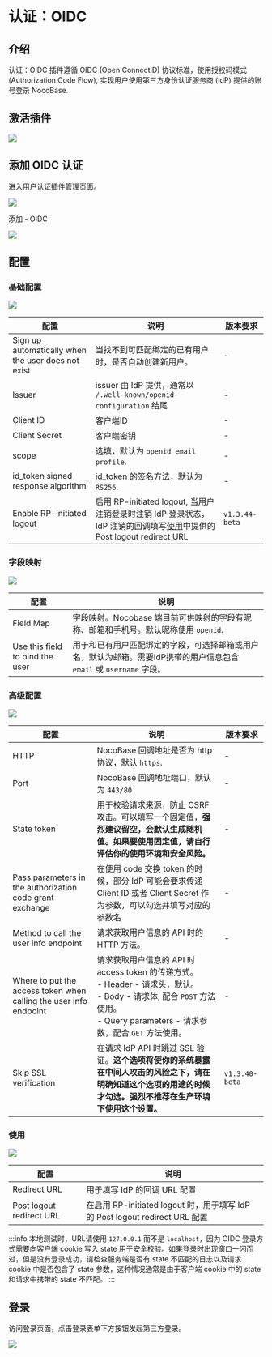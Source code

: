 # 认证：OIDC

<PluginInfo commercial="true" name="auth-oidc"></PluginInfo>

## 介绍

认证：OIDC 插件遵循 OIDC (Open ConnectID) 协议标准，使用授权码模式 (Authorization Code Flow), 实现用户使用第三方身份认证服务商 (IdP) 提供的账号登录 NocoBase.

## 激活插件

![](https://static-docs.nocobase.com/202411122358790.png)

## 添加 OIDC 认证

进入用户认证插件管理页面。

![](https://static-docs.nocobase.com/202411130004459.png)

添加 - OIDC

![](https://static-docs.nocobase.com/1efbde1c0e2f4967efc1c4336be45ca2.png)

## 配置

### 基础配置

![](https://static-docs.nocobase.com/202411130006341.png)

| 配置                                               | 说明                                                                                                                          | 版本要求       |
| -------------------------------------------------- | ----------------------------------------------------------------------------------------------------------------------------- | -------------- |
| Sign up automatically when the user does not exist | 当找不到可匹配绑定的已有用户时，是否自动创建新用户。                                                                          | -              |
| Issuer                                             | issuer 由 IdP 提供，通常以 `/.well-known/openid-configuration` 结尾                                                           | -              |
| Client ID                                          | 客户端ID                                                                                                                      | -              |
| Client Secret                                      | 客户端密钥                                                                                                                    | -              |
| scope                                              | 选填，默认为 `openid email profile`.                                                                                          | -              |
| id_token signed response algorithm                 | id_token 的签名方法，默认为 `RS256`.                                                                                          | -              |
| Enable RP-initiated logout                         | 启用 RP-initiated logout, 当用户注销登录时注销 IdP 登录状态，IdP 注销的回调填写[使用](#使用)中提供的 Post logout redirect URL | `v1.3.44-beta` |

### 字段映射

![](https://static-docs.nocobase.com/92d63c8f6f4082b50d9f475674cb5650.png)

| 配置                            | 说明                                                                                                                 |
| ------------------------------- | -------------------------------------------------------------------------------------------------------------------- |
| Field Map                       | 字段映射。Nocobase 端目前可供映射的字段有昵称、邮箱和手机号。默认昵称使用 `openid`.                                  |
| Use this field to bind the user | 用于和已有用户匹配绑定的字段，可选择邮箱或用户名，默认为邮箱。需要IdP携带的用户信息包含 `email` 或 `username` 字段。 |

### 高级配置

![](https://static-docs.nocobase.com/202411130013306.png)

| 配置                                                              | 说明                                                                                                                                                                                     | 版本要求       |
| ----------------------------------------------------------------- | ---------------------------------------------------------------------------------------------------------------------------------------------------------------------------------------- | -------------- |
| HTTP                                                              | NocoBase 回调地址是否为 http 协议，默认 `https`.                                                                                                                                         | -              |
| Port                                                              | NocoBase 回调地址端口，默认为 `443/80`                                                                                                                                                   | -              |
| State token                                                       | 用于校验请求来源，防止 CSRF 攻击。可以填写一个固定值，**强烈建议留空，会默认生成随机值。如果要使用固定值，请自行评估你的使用环境和安全风险。**                                           | -              |
| Pass parameters in the authorization code grant exchange          | 在使用 code 交换 token 的时候，部分 IdP 可能会要求传递 Client ID 或者 Client Secret 作为参数，可以勾选并填写对应的参数名                                                                 | -              |
| Method to call the user info endpoint                             | 请求获取用户信息的 API 时的 HTTP 方法。                                                                                                                                                  | -              |
| Where to put the access token when calling the user info endpoint | 请求获取用户信息的 API 时 access token 的传递方式。<br/>- Header - 请求头，默认。<br />- Body - 请求体, 配合 `POST` 方法使用。<br />- Query parameters - 请求参数，配合 `GET` 方法使用。 | -              |
| Skip SSL verification                                             | 在请求 IdP API 时跳过 SSL 验证。**这个选项将使你的系统暴露在中间人攻击的风险之下，请在明确知道这个选项的用途的时候才勾选。强烈不推荐在生产环境下使用这个设置。**                         | `v1.3.40-beta` |

### 使用

![](https://static-docs.nocobase.com/202411130019570.png)

| 配置                     | 说明                                                                         |
| ------------------------ | ---------------------------------------------------------------------------- |
| Redirect URL             | 用于填写 IdP 的回调 URL 配置                                                 |
| Post logout redirect URL | 在启用 RP-initiated logout 时，用于填写 IdP 的 Post logout redirect URL 配置 |

:::info
本地测试时，URL请使用 `127.0.0.1` 而不是 `localhost`，因为 OIDC 登录方式需要向客户端 cookie 写入 state 用于安全校验。如果登录时出现窗口一闪而过，但是没有登录成功，请检查服务端是否有 state 不匹配的日志以及请求 cookie 中是否包含了 state 参数，这种情况通常是由于客户端 cookie 中的 state 和请求中携带的 state 不匹配。
:::

## 登录

访问登录页面，点击登录表单下方按钮发起第三方登录。

![](https://static-docs.nocobase.com/e493d156254c2ac0b6f6e1002e6a2e6b.png)
